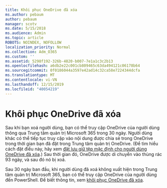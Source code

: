 ```yaml
---
title: Khôi phục OneDrive đã xóa
ms.author: pebaum
author: pebaum
manager: scotv
ms.date: 5/15/2018
ms.audience: Admin
ms.topic: article
ROBOTS: NOINDEX, NOFOLLOW
localization_priority: Normal
ms.collection: Adm_O365
ms.custom: ''
ms.assetid: 5298f192-326b-4820-b007-7e1a1c3c2b13
ms.openlocfilehash: a6db2e22c001cb809465c63da494121c06178b64
ms.sourcegitcommit: 0f0186044a3597e42ad14c32ca58e7224344dcfa
ms.translationtype: MT
ms.contentlocale: vi-VN
ms.lasthandoff: 12/15/2019
ms.locfileid: "40054219"
---
```

# <a name="restore-a-deleted-onedrive"></a>Khôi phục OneDrive đã xóa

Sau khi bạn xoá người dùng, bạn có thể truy cập OneDrive của người dùng thông qua Trung tâm quản trị Microsoft 365 trong 30 ngày. Người dùng khác có thể tiếp tục truy cập vào nội dung được chia sẻ trong OneDrive trong thời gian bạn đã đặt trong Trung tâm quản trị OneDrive. (Để tìm hiểu cách đặt điều này, hãy xem [đặt lưu giữ tệp mặc định cho người dùng OneDrive đã xóa](https://go.microsoft.com/fwlink/?linkid=874267).) Sau thời gian đó, OneDrive được di chuyển vào thùng rác 93 ngày, và sau đó nó bị xoá.
  
Sau 30 ngày ban đầu, khi người dùng đã xoá không xuất hiện trong Trung tâm quản trị Microsoft 365, bạn có thể truy cập OneDrive của người dùng đến PowerShell. Để biết thông tin, xem [khôi phục OneDrive đã xóa](https://go.microsoft.com/fwlink/?linkid=874269).
  

